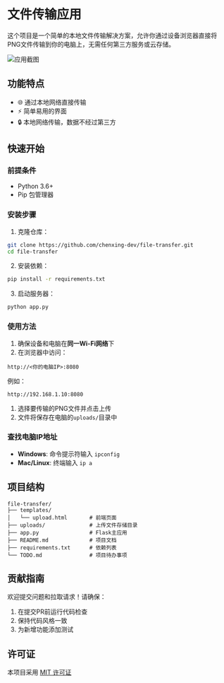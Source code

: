 # 文件传输应用

这个项目是一个简单的本地文件传输解决方案，允许你通过设备浏览器直接将PNG文件传输到你的电脑上，无需任何第三方服务或云存储。

![应用截图](800x400?text=iPad+File+Transfer+Screenshot)

## 功能特点

- 🌐 通过本地网络直接传输
- ⚡ 简单易用的界面
- 🔒 本地网络传输，数据不经过第三方

## 快速开始

### 前提条件
- Python 3.6+
- Pip 包管理器

### 安装步骤

1. 克隆仓库：
```bash
git clone https://github.com/chenxing-dev/file-transfer.git
cd file-transfer
```

2. 安装依赖：
```bash
pip install -r requirements.txt
```

3. 启动服务器：
```bash
python app.py
```

### 使用方法

1. 确保设备和电脑在**同一Wi-Fi网络**下
2. 在浏览器中访问：
```
http://<你的电脑IP>:8080
```
例如：
```
http://192.168.1.10:8080
```

1. 选择要传输的PNG文件并点击上传
2. 文件将保存在电脑的`uploads/`目录中

### 查找电脑IP地址
- **Windows**: 命令提示符输入 `ipconfig`
- **Mac/Linux**: 终端输入 `ip a`

## 项目结构

```
file-transfer/
├── templates/
│   └── upload.html       # 前端页面
├── uploads/              # 上传文件存储目录
├── app.py                # Flask主应用
├── README.md             # 项目文档
├── requirements.txt      # 依赖列表
└── TODO.md               # 项目待办事项
```

## 贡献指南

欢迎提交问题和拉取请求！请确保：
1. 在提交PR前运行代码检查
2. 保持代码风格一致
3. 为新增功能添加测试

## 许可证

本项目采用 [MIT 许可证](LICENSE)

